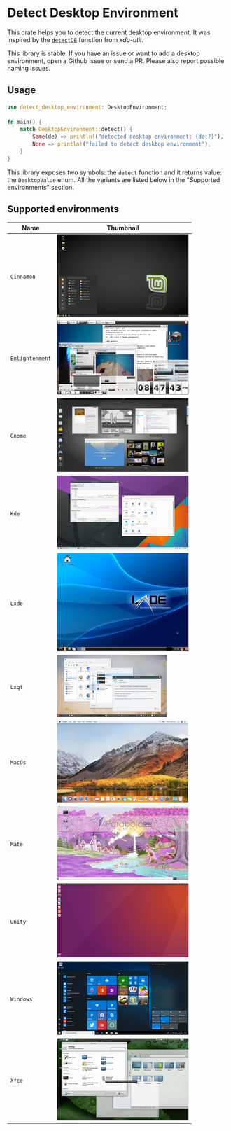 # Detect Desktop Environment

This crate helps you to detect the current desktop environment.
It was inspired by the [`detectDE`](https://cgit.freedesktop.org/xdg/xdg-utils/tree/scripts/xdg-utils-common.in?h=fa5805559ad27382ef62110cb23e67d6eb649030#n270)
function from _xdg-util_.

This library is stable. If you have an issue or want to add a desktop environment, open
a Github issue or send a PR.
Please also report possible naming issues.

## Usage

```rust
use detect_desktop_environment::DesktopEnvironment;

fn main() {
    match DesktopEnvironment::detect() {
        Some(de) => println!("detected desktop environment: {de:?}"),
        None => println!("failed to detect desktop environment"),
    }
}
```

This library exposes two symbols: the `detect` function and it returns value: the
`DesktopValue` enum. All the variants are listed below in the "Supported environments"
section.

## Supported environments

| Name            | Thumbnail                                        |
|-----------------|--------------------------------------------------|
| `Cinnamon`      | ![Cinnamon](./thumbnails/cinnamon.png)           |
| `Enlightenment` | ![Enlightenment](./thumbnails/enlightenment.png) |
| `Gnome`         | ![Gnome](./thumbnails/gnome.png)                 |
| `Kde`           | ![Kde](./thumbnails/kde.png)                     |
| `Lxde`          | ![Lxde](./thumbnails/lxde.png)                   |
| `Lxqt`          | ![Lxqt](./thumbnails/lxqt.png)                   |
| `MacOs`         | ![MacOs](./thumbnails/mac-os.png)                |
| `Mate`          | ![Mate](./thumbnails/mate.png)                   |
| `Unity`         | ![Unity](./thumbnails/unity.png)                 |
| `Windows`       | ![Windows](./thumbnails/windows.png)             |
| `Xfce`          | ![Xfce](./thumbnails/xfce.png)                   |

